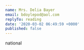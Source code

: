 ```yaml
---
name: Mrs. Delia Bayer
email: bdoylepod@aol.com
replyTo: reading
date: '2020-03-02 06:49:59 +0000'
published: false
---
```


national